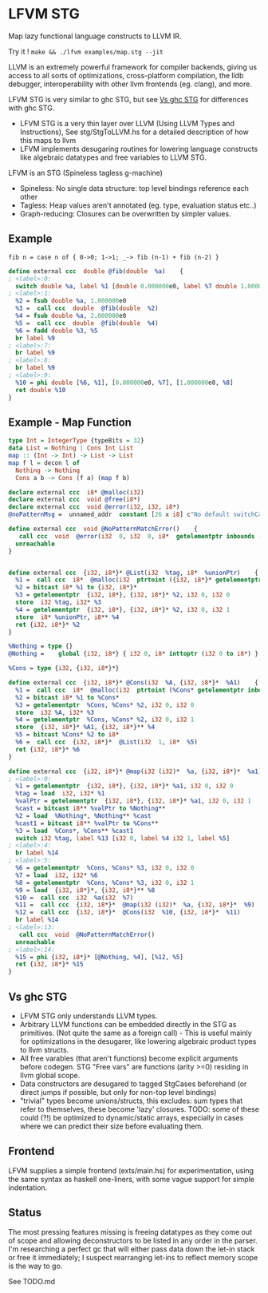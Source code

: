  # LFVM STG
Map lazy functional language constructs to LLVM IR. 

Try it ! ```make && ./lfvm examples/map.stg --jit```

LLVM is an extremely powerful framework for compiler backends, giving us access to all sorts of optimizations, cross-platform compilation, the lldb debugger, interoperability with other llvm frontends (eg. clang), and more.

LFVM STG is very similar to ghc STG, but see [Vs ghc STG](#ghc-stg) for differences with ghc STG.


- LFVM STG is a very thin layer over LLVM (Using LLVM Types and Instructions),
See stg/StgToLLVM.hs for a detailed description of how this maps to llvm
- LFVM implements desugaring routines for lowering language constructs like algebraic datatypes and free variables to LLVM STG.

LFVM is an STG (Spineless tagless g-machine)
- Spineless: No single data structure: top level bindings reference each other
- Tagless: Heap values aren't annotated (eg. type, evaluation status etc..)
- Graph-reducing: Closures can be overwritten by simpler values.

Example
------------
`fib n = case n of { 0->0; 1->1; _-> fib (n-1) + fib (n-2) }`

```llvm
define external ccc  double @fib(double  %a)    {
; <label>:0:
  switch double %a, label %1 [double 0.000000e0, label %7 double 1.000000e0, label %8] 
; <label>:1:
  %2 = fsub double %a, 1.000000e0 
  %3 =  call ccc  double  @fib(double  %2)  
  %4 = fsub double %a, 2.000000e0 
  %5 =  call ccc  double  @fib(double  %4)  
  %6 = fadd double %3, %5 
  br label %9 
; <label>:7:
  br label %9 
; <label>:8:
  br label %9 
; <label>:9:
  %10 = phi double [%6, %1], [0.000000e0, %7], [1.000000e0, %8] 
  ret double %10 
}
```

Example - Map Function
---------------
```haskell
type Int = IntegerType {typeBits = 32}
data List = Nothing | Cons Int List
map :: (Int -> Int) -> List -> List
map f l = decon l of
  Nothing -> Nothing
  Cons a b -> Cons (f a) (map f b)
  ```

```llvm
declare external ccc  i8* @malloc(i32)
declare external ccc  void @free(i8*)
declare external ccc  void @error(i32, i32, i8*)
@noPatternMsg =  unnamed_addr  constant [26 x i8] c"No default switchCase alt\00"

define external ccc  void @NoPatternMatchError()    {
   call ccc  void  @error(i32  0, i32  0, i8*  getelementptr inbounds ([26 x i8], [26 x i8]* @noPatternMsg, i32 0, i32 0))
  unreachable
}


define external ccc  {i32, i8*}* @List(i32  %tag, i8*  %unionPtr)    {
  %1 =  call ccc  i8*  @malloc(i32  ptrtoint ({i32, i8*}* getelementptr inbounds ({i32, i8*}, {i32, i8*}* inttoptr (i32 0 to {i32, i8*}*), i32 1) to i32))
  %2 = bitcast i8* %1 to {i32, i8*}*
  %3 = getelementptr  {i32, i8*}, {i32, i8*}* %2, i32 0, i32 0
  store  i32 %tag, i32* %3
  %4 = getelementptr  {i32, i8*}, {i32, i8*}* %2, i32 0, i32 1
  store  i8* %unionPtr, i8** %4
  ret {i32, i8*}* %2
}

%Nothing = type {}
@Nothing =    global {i32, i8*} { i32 0, i8* inttoptr (i32 0 to i8*) }

%Cons = type {i32, {i32, i8*}*}

define external ccc  {i32, i8*}* @Cons(i32  %A, {i32, i8*}*  %A1)    {
  %1 =  call ccc  i8*  @malloc(i32  ptrtoint (%Cons* getelementptr inbounds (%Cons, %Cons* inttoptr (i32 0 to %Cons*), i32 1) to i32))
  %2 = bitcast i8* %1 to %Cons*
  %3 = getelementptr  %Cons, %Cons* %2, i32 0, i32 0
  store  i32 %A, i32* %3
  %4 = getelementptr  %Cons, %Cons* %2, i32 0, i32 1
  store  {i32, i8*}* %A1, {i32, i8*}** %4
  %5 = bitcast %Cons* %2 to i8*
  %6 =  call ccc  {i32, i8*}*  @List(i32  1, i8*  %5)
  ret {i32, i8*}* %6
}

define external ccc  {i32, i8*}* @map(i32 (i32)*  %a, {i32, i8*}*  %a1)    {
; <label>:0:
  %1 = getelementptr  {i32, i8*}, {i32, i8*}* %a1, i32 0, i32 0
  %tag = load  i32, i32* %1
  %valPtr = getelementptr  {i32, i8*}, {i32, i8*}* %a1, i32 0, i32 1
  %cast = bitcast i8** %valPtr to %Nothing**
  %2 = load  %Nothing*, %Nothing** %cast
  %cast1 = bitcast i8** %valPtr to %Cons**
  %3 = load  %Cons*, %Cons** %cast1
  switch i32 %tag, label %13 [i32 0, label %4 i32 1, label %5]
; <label>:4:
  br label %14
; <label>:5:
  %6 = getelementptr  %Cons, %Cons* %3, i32 0, i32 0
  %7 = load  i32, i32* %6
  %8 = getelementptr  %Cons, %Cons* %3, i32 0, i32 1
  %9 = load  {i32, i8*}*, {i32, i8*}** %8
  %10 =  call ccc  i32  %a(i32  %7)
  %11 =  call ccc  {i32, i8*}*  @map(i32 (i32)*  %a, {i32, i8*}*  %9)
  %12 =  call ccc  {i32, i8*}*  @Cons(i32  %10, {i32, i8*}*  %11)
  br label %14
; <label>:13:
   call ccc  void  @NoPatternMatchError()
  unreachable
; <label>:14:
  %15 = phi {i32, i8*}* [@Nothing, %4], [%12, %5]
  ret {i32, i8*}* %15
}
```

Vs ghc STG
--------------
* LFVM STG only understands LLVM types.
* Arbitrary LLVM functions can be embedded directly in the STG as primitives. (Not quite the same as a foreign call) - This is useful mainly for optimizations in the desugarer, like lowering algebraic product types to llvm structs.
* All free varables (that aren't functions) become explicit arguments before codegen.
  STG "Free vars" are functions (arity >=0) residing in llvm global scope.
* Data constructors are desugared to tagged StgCases beforehand (or direct jumps if possible, but only for non-top level bindings)
* "trivial" types become unions/structs, this excludes:
    sum types that refer to themselves, these become 'lazy' closures.
    TODO: some of these could (?!) be optimized to dynamic/static arrays, especially in cases where we can predict their size before evaluating them.

Frontend
-----------
LFVM supplies a simple frontend (exts/main.hs) for experimentation, using the same syntax as haskell one-liners, with some vague support for simple indentation.

Status
-------
The most pressing features missing is freeing datatypes as they come out of scope and allowing deconstructors to be listed in any order in the parser.
I'm researching a perfect gc that will either pass data down the let-in stack or free it immediately; I suspect rearranging let-ins to reflect memory scope is the way to go.

See TODO.md
